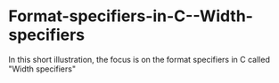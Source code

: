 # Format-specifiers-in-C--Width-specifiers
In this short illustration, the focus is on the format specifiers in C called "Width specifiers"
